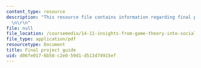 ```yaml
---
content_type: resource
description: "This resource file contains information regarding final project guide.\r\
  \n\r\n"
file: null
file_location: /coursemedia/14-11-insights-from-game-theory-into-social-behavior-fall-2013/d06fe0176b58c2e059d1d513d74915ef_MIT14_11F13_Fina_Pro_Guide.pdf
file_type: application/pdf
resourcetype: Document
title: Final project guide
uid: d06fe017-6b58-c2e0-59d1-d513d74915ef
---
```

